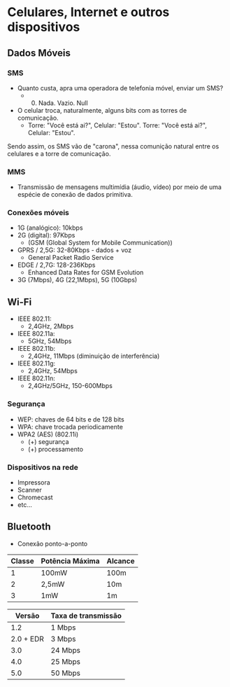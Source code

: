 # Celulares, Internet e outros dispositivos



## Dados Móveis



### SMS

* Quanto custa, apra uma operadora de telefonia móvel, enviar um SMS?
  * 0. Nada. Vazio. Null
* O celular troca, naturalmente, alguns bits com as torres de comunicação.
  * Torre: "Você está ai?", Celular: "Estou". Torre: "Você está ai?", Celular: "Estou".

Sendo assim, os SMS vão de "carona", nessa comunição natural entre os celulares e a torre de comunicação.



### MMS

* Transmissão de mensagens multimídia (áudio, vídeo) por meio de uma espécie de conexão de dados primitiva.



### Conexões móveis

* 1G (analógico): 10kbps
* 2G (digital): 97Kbps
  * (GSM (Global System for Mobile Communication))
* GPRS / 2,5G: 32-80Kbps - dados + voz
  * General Packet Radio Service
* EDGE / 2,7G: 128-236Kbps
  * Enhanced Data Rates for GSM Evolution
* 3G (7Mbps), 4G (22,1Mbps), 5G (10Gbps)



## Wi-Fi

* IEEE 802.11: 
  * 2,4GHz, 2Mbps
* IEEE 802.11a:
  * 5GHz, 54Mbps
* IEEE 802.11b:
  * 2,4GHz, 11Mbps (diminuição de interferência)
* IEEE 802.11g: 
  * 2,4GHz, 54Mbps
* IEEE 802.11n:
  * 2,4GHz/5GHz, 150-600Mbps



### Segurança

* WEP: chaves de 64 bits e de 128 bits
* WPA: chave trocada periodicamente
* WPA2 (AES) (802.11i)
  * (+) segurança
  * (+) processamento



### Dispositivos na rede

* Impressora
* Scanner
* Chromecast
* etc...



## Bluetooth

* Conexão ponto-a-ponto

| Classe | Potência Máxima | Alcance |
| ------ | --------------- | ------- |
| 1      | 100mW           | 100m    |
| 2      | 2,5mW           | 10m     |
| 3      | 1mW             | 1m      |

| Versão    | Taxa de transmissão |
| --------- | ------------------- |
| 1.2       | 1 Mbps              |
| 2.0 + EDR | 3 Mbps              |
| 3.0       | 24 Mbps             |
| 4.0       | 25 Mbps             |
| 5.0       | 50 Mbps             |

